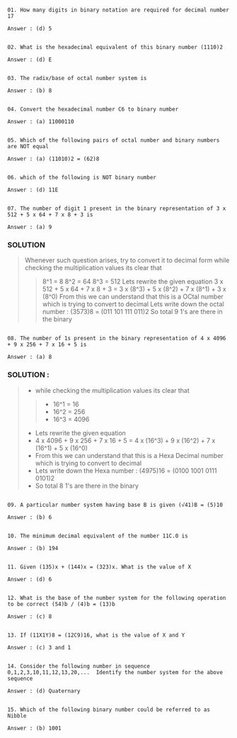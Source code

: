 ```

01. How many digits in binary notation are required for decimal number 17

Answer : (d) 5

```

``` 

02. What is the hexadecimal equivalent of this binary number (1110)2

Answer : (d) E 

```

``` 

03. The radix/base of octal number system is

Answer : (b) 8

```


``` 

04. Convert the hexadecimal number C6 to binary number

Answer : (a) 11000110 

```


``` 

05. Which of the following pairs of octal number and binary numbers are NOT equal 

Answer : (a) (11010)2 = (62)8 

```

``` 

06. which of the following is NOT binary number 

Answer : (d) 11E 

```


``` 

07. The number of digit 1 present in the binary representation of 3 x 512 + 5 x 64 + 7 x 8 + 3 is 

Answer : (a) 9 

```
### SOLUTION
> Whenever such question arises, try to convert it to decimal form
> while checking the multiplication values its clear that 
>> 8^1 = 8
>> 8^2 = 64
>> 8^3 = 512
> Lets rewrite the given equation
> 3 x 512 + 5 x 64 + 7 x 8 + 3 = 3 x (8^3) + 5 x (8^2) + 7 x (8^1) + 3 x (8^0)
> From this we can understand that this is a OCtal number which is trying to convert to decimal
> Lets write down the octal number : (3573)8 = (011 101 111 011)2
> So total 9 1's are there in the binary


``` 

08. The number of 1s present in the binary representation of 4 x 4096 + 9 x 256 + 7 x 16 + 5 is 

Answer : (a) 8

```
### SOLUTION :
> - while checking the multiplication values its clear that 
>> - 16^1 = 16
>> - 16^2 = 256
>> - 16^3 = 4096
> - Lets rewrite the given equation
> - 4 x 4096 + 9 x 256 + 7 x 16 + 5 = 4 x (16^3) + 9 x (16^2) + 7 x (16^1) + 5 x (16^0)
> - From this we can understand that this is a Hexa Decimal number which is trying to convert to decimal
> - Lets write down the Hexa number : (4975)16 = (0100 1001 0111 0101)2
> - So total 8 1's are there in the binary

``` 

09. A particular number system having base B is given (√41)B = (5)10 

Answer : (b) 6
```

``` 

10. The minimum decimal equivalent of the number 11C.0 is 

Answer : (b) 194 

```

``` 

11. Given (135)x + (144)x = (323)x. What is the value of X 

Answer : (d) 6 

```


``` 

12. What is the base of the number system for the following operation to be correct (54)b / (4)b = (13)b 

Answer : (c) 8

```


``` 

13. If (11X1Y)8 = (12C9)16, what is the value of X and Y 

Answer : (c) 3 and 1

```

``` 

14. Consider the following number in sequence 0,1,2,3,10,11,12,13,20,...  Identify the number system for the above sequence 

Answer : (d) Quaternary 

```

``` 

15. Which of the following binary number could be referred to as Nibble 

Answer : (b) 1001

```